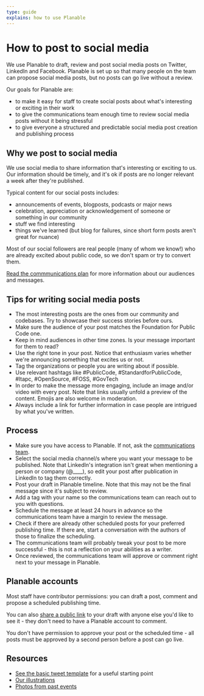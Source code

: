 ```yaml
---
type: guide
explains: how to use Planable
---
```


# How to post to social media

We use Planable to draft, review and post social media posts on Twitter, LinkedIn and Facebook. Planable is set up so that many people on the team can propose social media posts, but no posts can go live without a review.

Our goals for Planable are:

* to make it easy for staff to create social posts about what's interesting or exciting in their work
* to give the communications team enough time to review social media posts without it being stressful
* to give everyone a structured and predictable social media post creation and publishing process

## Why we post to social media

We use social media to share information that's interesting or exciting to us. Our information should be timely, and it's ok if posts are no longer relevant a week after they're published.

Typical content for our social posts includes:

* announcements of events, blogposts, podcasts or major news
* celebration, appreciation or acknowledgement of someone or something in our community
* stuff we find interesting
* things we've learned (but blog for failures, since short form posts aren't great for nuance)

Most of our social followers are real people (many of whom we know!) who are already excited about public code, so we don't spam or try to convert them.

[Read the commmunications plan](https://about.publiccode.net/activities/communication/communications-plan.html) for more information about our audiences and messages.

## Tips for writing social media posts

* The most interesting posts are the ones from our community and codebases. Try to showcase their success stories before ours.
* Make sure the audience of your post matches the Foundation for Public Code one.
* Keep in mind audiences in other time zones. Is your message important for them to read?
* Use the right tone in your post. Notice that enthusiasm varies whether we're announcing something that excites us or not.
* Tag the organizations or people you are writing about if possible.
* Use relevant hashtags like #PublicCode, #StandardforPublicCode, #ltapc, #OpenSource, #FOSS, #GovTech
* In order to make the message more engaging, include an image and/or video with every post. Note that links usually unfold a preview of the content. Emojis are also welcome in moderation.
* Always include a link for further information in case people are intrigued by what you've written.

## Process

* Make sure you have access to Planable. If not, ask the [communications team](https://about.publiccode.net/organization/staff.html#communications).
* Select the social media channel/s where you want your message to be published. Note that LinkedIn's integration isn't great when mentioning a person or company (@____), so edit your post after publication in LinkedIn to tag them correctly.
* Post your draft in Planable timeline. Note that this may not be the final message since it's subject to review.
* Add a tag with your name so the communications team can reach out to you with questions.
* Schedule the message at least 24 hours in advance so the communications team have a margin to review the message.
* Check if there are already other scheduled posts for your preferred publishing time. If there are, start a conversation with the authors of those to finalize the scheduling.
* The communications team will probably tweak your post to be more successful - this is not a reflection on your abilities as a writer.
* Once reviewed, the communications team will approve or comment right next to your message in Planable.

## Planable accounts

Most staff have contributor permissions: you can draft a post, comment and propose a scheduled publishing time.

You can also [share a public link](https://help.planable.io/en/articles/3803135-share-posts-with-a-public-link) to your draft with anyone else you'd like to see it - they don't need to have a Planable account to comment.

You don't have permission to approve your post or the scheduled time - all posts must be approved by a second person before a post can go live.

## Resources

* [See the basic tweet template](https://about.publiccode.net/activities/communication/basic-tweet-template.html) for a useful starting point
* [Our illustrations](https://illustrations.publiccode.net/)
* [Photos from past events](https://drive.google.com/drive/u/0/folders/0AKgB_Nq7eZ5FUk9PVA)
